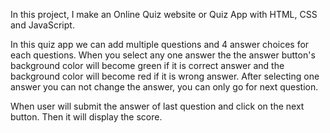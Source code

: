 In this project, I make an Online Quiz website or Quiz App with HTML, CSS and JavaScript. 

In this quiz app we can add multiple questions and 4 answer choices for each questions. When you select any one answer the the answer button's background color will become green if it is correct answer and the background color will become red if it is wrong answer.
After selecting one answer you can not change the answer, you can only go for next question.

When user will submit the answer of last question and click on the next button. Then it will display the score.
